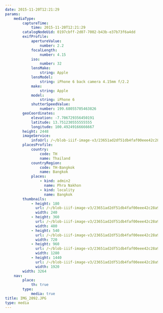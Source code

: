 ```yaml
---
date: 2015-11-20T12:21:29
params:
    mediaType:
        captureTime:
            time: 2015-11-20T12:21:29
        catalogNodeUid: 0197cbff-2d07-7002-b43b-e37b73f6a4dd
        exifProfile:
            apertureValue:
                number: 2.2
            focalLength:
                number: 4.15
            iso:
                number: 32
            lensMake:
                string: Apple
            lensModel:
                string: iPhone 6 back camera 4.15mm f/2.2
            make:
                string: Apple
            model:
                string: iPhone 6
            shutterSpeedValue:
                number: 199.68055705463826
        geoCoordinates:
            elevation: -7.706729356450191
            latitude: 13.751230555555555
            longitude: 100.49249166666667
        height: 2448
        imageService:
            infoUrl: /~/blob-iiif-image-v3/23651ad2df51db4faf00eee42c28a9f933eb2473cea4bdb7140ae41a6e1c91e3/info.json
        placesProfile:
            country:
                code: TH
                name: Thailand
            countryRegion:
                code: TH-Bangkok
                name: Bangkok
            places:
                - kind: admin2
                  name: Phra Nakhon
                - kind: locality
                  name: Bangkok
        thumbnails:
            - height: 180
              url: /~/blob-iiif-image-v3/23651ad2df51db4faf00eee42c28a9f933eb2473cea4bdb7140ae41a6e1c91e3/full/240%2C180/0/default.jpg
              width: 240
            - height: 360
              url: /~/blob-iiif-image-v3/23651ad2df51db4faf00eee42c28a9f933eb2473cea4bdb7140ae41a6e1c91e3/full/480%2C360/0/default.jpg
              width: 480
            - height: 540
              url: /~/blob-iiif-image-v3/23651ad2df51db4faf00eee42c28a9f933eb2473cea4bdb7140ae41a6e1c91e3/full/720%2C540/0/default.jpg
              width: 720
            - height: 960
              url: /~/blob-iiif-image-v3/23651ad2df51db4faf00eee42c28a9f933eb2473cea4bdb7140ae41a6e1c91e3/full/1280%2C960/0/default.jpg
              width: 1280
            - height: 1440
              url: /~/blob-iiif-image-v3/23651ad2df51db4faf00eee42c28a9f933eb2473cea4bdb7140ae41a6e1c91e3/full/1920%2C1440/0/default.jpg
              width: 1920
        width: 3264
    nav:
        place:
            th: true
        type:
            media: true
title: IMG_2092.JPG
type: media
---
```

